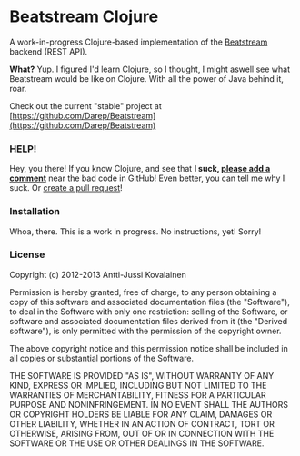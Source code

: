 # Beatstream Clojure

A work-in-progress Clojure-based implementation of the
[Beatstream](http://www.beatstream.fi/) backend (REST API).

**What?** Yup. I figured I'd learn Clojure, so I thought, I might aswell see
what Beatstream would be like on Clojure. With all the power of Java behind it,
roar.

Check out the current "stable" project at
[https://github.com/Darep/Beatstream](https://github.com/Darep/Beatstream)

### HELP!

Hey, you there! If you know Clojure, and see that **I suck,
[please add a comment](https://help.github.com/articles/adding-commit-comments)**
near the bad code in GitHub! Even better, you can tell me why I suck. Or
[create a pull request](https://github.com/Darep/Beatstream-clojure/compare/)!

### Installation

Whoa, there. This is a work in progress. No instructions, yet! Sorry!

### License

Copyright (c) 2012-2013 Antti-Jussi Kovalainen

Permission is hereby granted, free of charge, to any person obtaining a copy of
this software and associated documentation files (the "Software"), to deal in
the Software with only one restriction: selling of the Software, or software and
associated documentation files derived from it (the "Derived software"), is only
permitted with the permission of the copyright owner.

The above copyright notice and this permission notice shall be included in all
copies or substantial portions of the Software.

THE SOFTWARE IS PROVIDED "AS IS", WITHOUT WARRANTY OF ANY KIND, EXPRESS OR
IMPLIED, INCLUDING BUT NOT LIMITED TO THE WARRANTIES OF MERCHANTABILITY, FITNESS
FOR A PARTICULAR PURPOSE AND NONINFRINGEMENT. IN NO EVENT SHALL THE AUTHORS OR
COPYRIGHT HOLDERS BE LIABLE FOR ANY CLAIM, DAMAGES OR OTHER LIABILITY, WHETHER
IN AN ACTION OF CONTRACT, TORT OR OTHERWISE, ARISING FROM, OUT OF OR IN
CONNECTION WITH THE SOFTWARE OR THE USE OR OTHER DEALINGS IN THE SOFTWARE.
